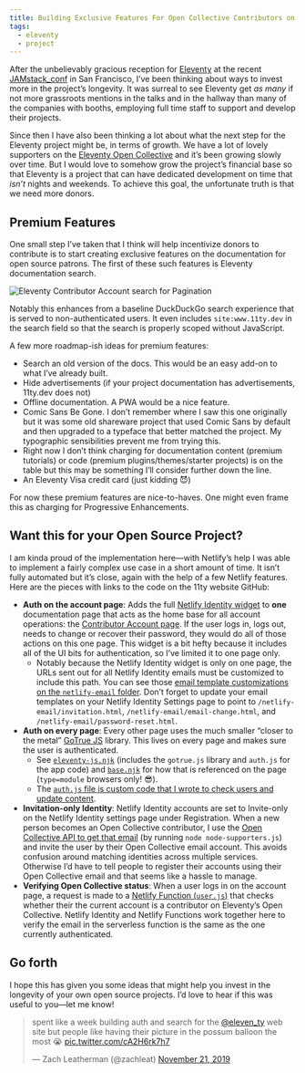 ```yaml
---
title: Building Exclusive Features For Open Collective Contributors on Netlify
tags:
  - eleventy
  - project
---
```

After the unbelievably gracious reception for [Eleventy](https://www.11ty.dev/) at the recent [JAMstack_conf](https://jamstackconf.com/) in San Francisco, I’ve been thinking about ways to invest more in the project’s longevity. It was surreal to see Eleventy get _as many_ if not more grassroots mentions in the talks and in the hallway than many of the companies with booths, employing full time staff to support and develop their projects.

Since then I have also been thinking a lot about what the next step for the Eleventy project might be, in terms of growth. We have a lot of lovely supporters on the [Eleventy Open Collective](https://opencollective.com/11ty) and it’s been growing slowly over time. But I would love to somehow grow the project’s financial base so that Eleventy is a project that can have dedicated development on time that _isn’t_ nights and weekends. To achieve this goal, the unfortunate truth is that we need more donors.

## Premium Features

One small step I’ve taken that I think will help incentivize donors to contribute is to start creating exclusive features on the documentation for open source patrons. The first of these such features is Eleventy documentation search.

<img src="/web/img/posts/pro-open-source/eleventy-search.jpg" alt="Eleventy Contributor Account search for Pagination">

Notably this enhances from a baseline DuckDuckGo search experience that is served to non-authenticated users. It even includes `site:www.11ty.dev` in the search field so that the search is properly scoped without JavaScript.

A few more roadmap-ish ideas for premium features:

* Search an old version of the docs. This would be an easy add-on to what I’ve already built.
* Hide advertisements (if your project documentation has advertisements, 11ty.dev does not)
* Offline documentation. A PWA would be a nice feature.
* Comic Sans Be Gone. I don’t remember where I saw this one originally but it was some old shareware project that used Comic Sans by default and then upgraded to a typeface that better matched the project. My typographic sensibilities prevent me from trying this.
* Right now I don’t think charging for documentation content (premium tutorials) or code (premium plugins/themes/starter projects) is on the table but this may be something I’ll consider further down the line.
* An Eleventy Visa credit card (just kidding 😈)

For now these premium features are nice-to-haves. One might even frame this as charging for Progressive Enhancements.

## Want this for your Open Source Project?

I am kinda proud of the implementation here—with Netlify’s help I was able to implement a fairly complex use case in a short amount of time. It isn’t fully automated but it’s close, again with the help of a few Netlify features. Here are the pieces with links to the code on the 11ty website GitHub:

* **Auth on the account page**: Adds the full [Netlify Identity widget](https://github.com/netlify/netlify-identity-widget) to **one** documentation page that acts as the home base for all account operations: the [Contributor Account page](https://github.com/11ty/11ty-website/blob/5c621a65acbee055791f311cf98e48e0fdaeb9f0/docs/account.md). If the user logs in, logs out, needs to change or recover their password, they would do all of those actions on this one page. This widget is a bit hefty because it includes all of the UI bits for authentication, so I’ve limited it to one page only.
    - Notably because the Netlify Identity widget is only on one page, the URLs sent out for all Netlify Identity emails must be customized to include this path. You can see those [email template customizations on the `netlify-email` folder](https://github.com/11ty/11ty-website/tree/5c621a65acbee055791f311cf98e48e0fdaeb9f0/netlify-email). Don’t forget to update your email templates on your Netlify Identity Settings page to point to `/netlify-email/invitation.html`, `/netlify-email/email-change.html`, and `/netlify-email/password-reset.html`.
* **Auth on every page**: Every other page uses the much smaller “closer to the metal” [GoTrue JS](https://github.com/netlify/gotrue-js) library. This lives on every page and makes sure the user is authenticated.
    - See [`eleventy-js.njk`](https://github.com/11ty/11ty-website/blob/5c621a65acbee055791f311cf98e48e0fdaeb9f0/js/eleventy-js.njk) (includes the `gotrue.js` library and `auth.js` for the app code) and [`base.njk`](https://github.com/11ty/11ty-website/blob/5c621a65acbee055791f311cf98e48e0fdaeb9f0/_includes/layouts/base.njk) for how that is referenced on the page (`type=module` browsers only! 😎).
    - The [`auth.js` file is custom code that I wrote to check users and update content](https://github.com/11ty/11ty-website/blob/5c621a65acbee055791f311cf98e48e0fdaeb9f0/_includes/components/auth/auth.js).
* **Invitation-only Identity**: Netlify Identity accounts are set to Invite-only on the Netlify Identity settings page under Registration. When a new person becomes an Open Collective contributor, I use the [Open Collective API to get that email](https://github.com/11ty/11ty-website/blob/5c621a65acbee055791f311cf98e48e0fdaeb9f0/node-supporters.js) (by running `node node-supporters.js`) and invite the user by their Open Collective email account. This avoids confusion around matching identities across multiple services. Otherwise I’d have to tell people to register their accounts using their Open Collective email and that seems like a hassle to manage.
* **Verifying Open Collective status**: When a user logs in on the account page, a request is made to a [Netlify Function (`user.js`)](https://github.com/11ty/11ty-website/blob/5c621a65acbee055791f311cf98e48e0fdaeb9f0/functions/user.js) that checks whether their the current account is a contributor on Eleventy’s Open Collective. Netlify Identity and Netlify Functions work together here to verify the email in the serverless function is the same as the one currently authenticated.

## Go forth

I hope this has given you some ideas that might help you invest in the longevity of your own open source projects. I’d love to hear if this was useful to you—let me know!

<blockquote class="twitter-tweet"><p lang="en" dir="ltr">spent like a week building auth and search for the <a href="https://twitter.com/eleven_ty">@eleven_ty</a> web site but people like having their picture in the possum balloon the most 😭 <a href="https://t.co/cA2H6rk7h7">pic.twitter.com/cA2H6rk7h7</a></p>&mdash; Zach Leatherman (@zachleat) <a href="/twitter/1197601336294027265/">November 21, 2019</a></blockquote>
